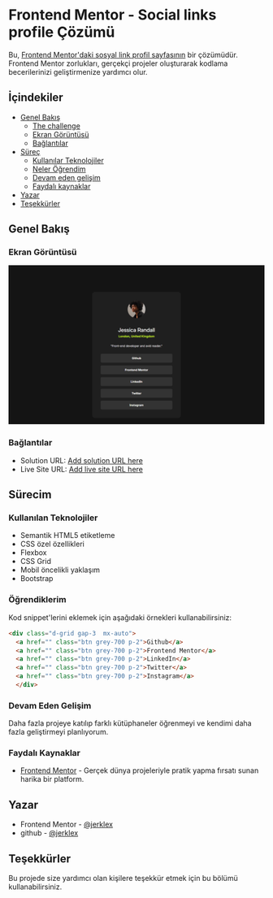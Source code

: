 # Frontend Mentor - Social links profile Çözümü

Bu, [Frontend Mentor'daki sosyal link profil sayfasının](https://www.frontendmentor.io/challenges/social-links-profile-UG32l9m6dQ) bir çözümüdür. Frontend Mentor zorlukları, gerçekçi projeler oluşturarak kodlama becerilerinizi geliştirmenize yardımcı olur.

## İçindekiler
- [Genel Bakış](#genel-bakış)
  - [The challenge](#the-challenge)
  - [Ekran Görüntüsü](#ekran-görüntüsü)
  - [Bağlantılar](#bağlantılar)
- [Süreç](#Süreç)
  - [Kullanılar Teknolojiler](#kullanılar-teknolojiler)
  - [Neler Öğrendim](#neler-öğrendim)
  - [Devam eden gelişim](#devam-eden-gelişim)
  - [Faydalı kaynaklar](#faydalı-kaynaklar)
- [Yazar](#yazar)
- [Teşekkürler](#teşekkürler)

## Genel Bakış

### Ekran Görüntüsü

![](design/ss.png)

### Bağlantılar

- Solution URL: [Add solution URL here](https://github.com/jerklex/social-links-profile-main)
- Live Site URL: [Add live site URL here](https://jerklex.github.io/social-links-profile-main/)

## Sürecim

### Kullanılan Teknolojiler

- Semantik HTML5 etiketleme
- CSS özel özellikleri
- Flexbox
- CSS Grid
- Mobil öncelikli yaklaşım
- Bootstrap
### Öğrendiklerim

Kod snippet'lerini eklemek için aşağıdaki örnekleri kullanabilirsiniz:

```html
<div class="d-grid gap-3  mx-auto">
  <a href="" class="btn grey-700 p-2">Github</a>
  <a href="" class="btn grey-700 p-2">Frontend Mentor</a>
  <a href="" class="btn grey-700 p-2">LinkedIn</a>
  <a href="" class="btn grey-700 p-2">Twitter</a>
  <a href="" class="btn grey-700 p-2">Instagram</a>
  </div>
```
### Devam Eden Gelişim

Daha fazla projeye katılıp farklı kütüphaneler öğrenmeyi ve kendimi daha fazla geliştirmeyi planlıyorum.

### Faydalı Kaynaklar

- [Frontend Mentor](https://www.frontendmentor.io/) - Gerçek dünya projeleriyle pratik yapma fırsatı sunan harika bir platform.

## Yazar

- Frontend Mentor - [@jerklex](https://www.frontendmentor.io/profile/jerklex)
- github - [@jerklex](https://github.com/jerklex)

## Teşekkürler

Bu projede size yardımcı olan kişilere teşekkür etmek için bu bölümü kullanabilirsiniz.

